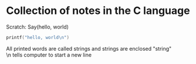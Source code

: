 # Collection of notes in the C language

Scratch:     Say(hello, world)

```C
printf("hello, world\n")
```

All printed words are called strings and strings are enclosed "string" <br>
\n tells computer to start a new line
